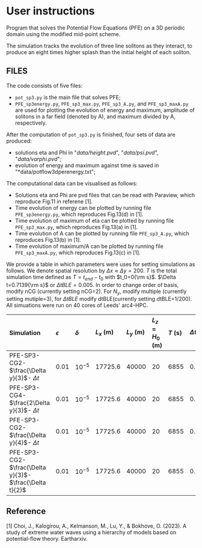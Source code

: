 # User instructions

Program that solves the Potential Flow Equations (PFE) on a 3D periodic domain using the modified mid-point scheme.

The simulation tracks the evolution of three line solitons as they interact, 
to produce an eight times higher splash than the initial height of each soliton.

## FILES

The code consists of five files:
- `pot_sp3.py` is the main file that solves PFE;
- `PFE_sp3energy.py`, `PFE_sp3_max.py`, `PFE_sp3_A.py`, and `PFE_sp3_maxA.py` are used for plotting the evolution of energy and maximum, amplitude of solitons in a far field (denoted by A), and maximum divided by A, respectively.

After the computation of `pot_sp3.py` is finished, four sets of data are produced:
- solutions eta and Phi in "*data/height.pvd*", "*data/psi.pvd*", "*data/varphi.pvd*";
- evolution of energy and maximum against time is saved in "*data/potflow3dperenergy.txt";


The computational data can be visualised as follows:
- Solutions eta and Phi are pvd files that can be read with Paraview, which reproduce Fig.11 in referene [1].
- Time evolution of energy can be plotted by running file `PFE_sp3energy.py`, which reproduces Fig.13(d) in [1].
- Time evolution of maximum of eta can be plotted by running file `PFE_sp3_max.py`, which reproduces Fig.13(a) in [1].
- Time evolution of A can be plotted by running file `PFE_sp3_A.py`, which reproduces Fig.13(b) in [1].
- Time evolution of maximum/A can be plotted by running file `PFE_sp3_maxA.py`, which reproduces Fig.13(c) in [1].

We provide a table in which parameters were uses for setting simulations as follows. We denote spatial resolution by $\Delta x\approx\Delta y=200$. $T$ is the total simulation time defined as $T=t_{end}-t_{0}$ with $t_0=0{\rm s}$. $\Delta t=0.7139{\rm s}$ or $\Delta t BLE=0.005$.  In order to change order of basis, modify nCG (currently setting nCG=2). For $N_y$, modify multiple (currently setting mutiple=3), for $\Delta t BLE$ modify dtBLE(currently setting dtBLE=1/200).  All simuations were run on 40 cores of Leeds' arc4-HPC.
  
Simulation |$\epsilon$|$\delta$| $L_x$ (m) | $L_y$ (m) |$L_z=H_0$ (m) | $T$ (s) |$\Delta t_{BLE}$ | $N_x$ | $N_y$ |$N_z$|DoFs |Run time (min)  
:---        | :---      | :---    | :---       | :----     |:----           |:---      | :---           | :---    |:---   |:---| :---|:---
PFE-SP3-CG2- $\frac{\Delta y}{3}$- $\Delta t$ | $0.01$|$10^{-5}$ | 17725.6|40000   | 20|6855|0.005  | 226 | 600 | 4|5,750,388|2880
PFE-SP3-CG4- $\frac{2\Delta y}{3}$- $\Delta t$ | $0.01$|$10^{-5}$ | 17725.6|40000   | 20|6855|0.005  | 133 | 300 | 4|5,750,388|5588
PFE-SP3-CG2- $\frac{\Delta y}{4}$- $\Delta t$ | $0.01$|$10^{-5}$ | 17725.6|40000   | 20|6855|0.005  | 355 | 800 | 4|10,230,390|5383
PFE-SP3-CG2- $\frac{\Delta y}{3}$- $\frac{\Delta t}{2}$ | $0.01$|$10^{-5}$ | 17725.6|40000   | 20|6855|0.0025  | 226 | 600 | 4|5,750,388|6094.6

## Reference
[1] Choi, J., Kalogirou, A., Kelmanson, M., Lu, Y., & Bokhove, O. (2023). A study of extreme water waves using a hierarchy of models based on potential-flow theory. Eartharxiv.
